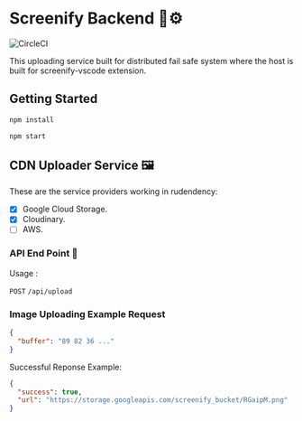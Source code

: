 # Screenify Backend 📸⚙️

![CircleCI](https://img.shields.io/circleci/build/github/AdamMomen/blocks-backend/master)

This uploading service built for distributed fail safe system where the host is built for screenify-vscode extension.
<!-- ![Demo](d) -->

## Getting Started

```js
npm install

npm start
```

## CDN Uploader Service 🖼️

These are the service providers working in rudendency:

- [x] Google Cloud Storage.
- [x] Cloudinary.
- [ ] AWS.

### API End Point 📡

Usage :

`POST` `/api/upload`

### Image Uploading Example Request

```json
{
  "buffer": "89 82 36 ..."
}
```

Successful Reponse Example:

```json
{
  "success": true,
  "url": "https://storage.googleapis.com/screenify_bucket/RGaipM.png"
}
```
